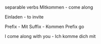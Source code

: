 separable verbs
Mitkommen - come along

Einladen - to invite

Prefix - Mit
Suffix - Kommen
Prefix go 

I come along with you - Ich komme dich mit